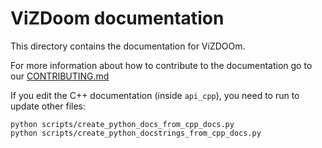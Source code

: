 # ViZDoom documentation

This directory contains the documentation for ViZDOOm.

For more information about how to contribute to the documentation go to our [CONTRIBUTING.md](https://github.com/Farama-Foundation/Celshast/blob/main/CONTRIBUTING.md)

If you edit the C++ documentation (inside `api_cpp`), you need to run to update other files:
```
python scripts/create_python_docs_from_cpp_docs.py
python scripts/create_python_docstrings_from_cpp_docs.py
```
